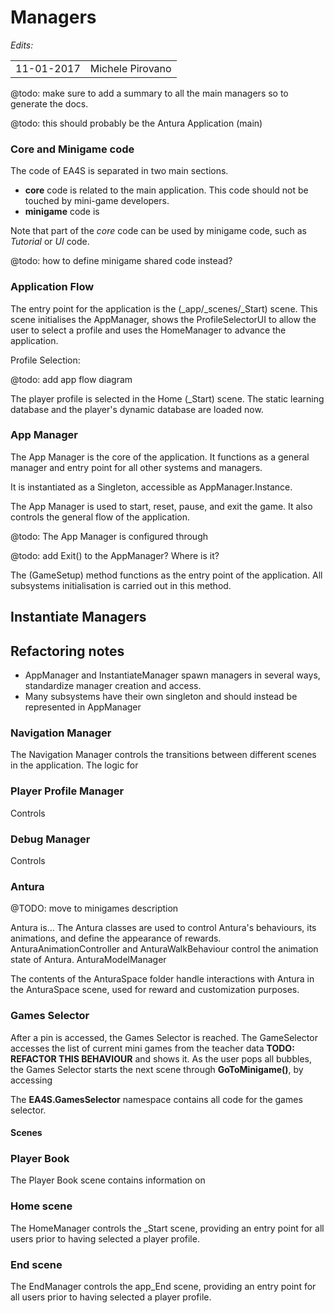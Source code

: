 Managers
===============

*Edits:*

<table>
  <tr>
    <td>11-01-2017</td>
    <td>Michele Pirovano</td>
  </tr>
</table>

@todo: make sure to add a summary to all the main managers so to generate the docs.

@todo: this should probably be the Antura Application (main)

### Core and Minigame code

The code of EA4S is separated in two main sections.

 * **core** code is related to the main application. This code should not be touched by mini-game developers.
 * **minigame** code is 
 
Note that part of the *core* code can be used by minigame code, such as *Tutorial* or *UI* code.

@todo: how to define minigame shared code instead?

### Application Flow

The entry point for the application is the (_app/_scenes/_Start) scene.
This scene initialises the AppManager, shows the ProfileSelectorUI 
 to allow the user to select a profile and uses the HomeManager to advance the application. 

Profile Selection:
 
@todo: add app flow diagram


The player profile is selected in the Home (_Start) scene.
The static learning database and the player's dynamic database are loaded now.

 
### App Manager

The App Manager is the core of the application.
It functions as a general manager and entry point for all other systems and managers.

It is instantiated as a Singleton, accessible as AppManager.Instance.

The App Manager is used to start, reset, pause, and exit the game.
It also controls the general flow of the application.

@todo: The App Manager is configured through 

@todo: add Exit() to the AppManager? Where is it?

The (GameSetup) method functions as the entry point of the application.
All subsystems initialisation is carried out in this method.

## Instantiate Managers


## Refactoring notes

 * AppManager and InstantiateManager spawn managers in several ways, standardize manager creation and access.
 * Many subsystems have their own singleton and should instead be represented in AppManager

 
 
### Navigation Manager

The Navigation Manager controls the transitions between different scenes in the application.
The logic for 

### Player Profile Manager

Controls



### Debug Manager

Controls

### Antura

@TODO: move to minigames description

Antura is... 
The Antura classes are used to control Antura's behaviours, its animations, and define the appearance of rewards.
AnturaAnimationController and AnturaWalkBehaviour control the animation state of Antura.
AnturaModelManager 

The contents of the AnturaSpace folder handle interactions with Antura in the AnturaSpace scene, used for reward and customization purposes.


### Games Selector


After a pin is accessed, the Games Selector is reached.
The GameSelector accesses the list of current mini games from the teacher data **TODO: REFACTOR THIS BEHAVIOUR** and shows it.
As the user pops all bubbles, the Games Selector starts the next scene through **GoToMinigame()**, by accessing 
 
The **EA4S.GamesSelector** namespace contains all code for the games selector.



#### Scenes

### Player Book

The Player Book scene contains information on 

### Home scene

The HomeManager controls the _Start scene, providing an entry point for all users prior to having selected a player profile. 
   
### End scene

The EndManager controls the app_End scene, providing an entry point for all users prior to having selected a player profile. 
   